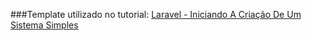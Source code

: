 ###Template utilizado no tutorial:
[Laravel - Iniciando A Criação De Um Sistema Simples](http://www.keniaferreira.com/2019/07/oi-pessoas-nesse-post-vamos-aprender.html)

